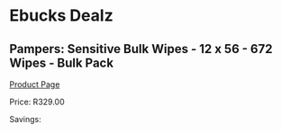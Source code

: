 
# Ebucks Dealz
## Pampers: Sensitive Bulk Wipes - 12 x 56 - 672 Wipes - Bulk Pack
[Product Page](https://www.ebucks.com/web/shop/productSelected.do?prodId=604662058&catId=1186088243)

Price: R329.00

Savings: 


	